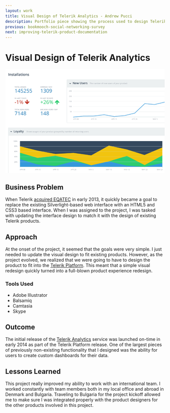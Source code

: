 ```yaml
---
layout: work
title: Visual Design of Telerik Analytics - Andrew Pucci
description: Portfolio piece showing the process used to design Telerik Analytics.
previous: bookmooch-social-networking-survey
next: improving-telerik-product-documentation
---
```

# Visual Design of Telerik Analytics
![Visual Design of Telerik Analytics](/img/analytics-design.png)

## Business Problem
When Telerik [acquired EQATEC](http://thenextweb.com/insider/2013/03/07/telerik-acquires-danish-cross-platform-app-analytics-software-maker-eqatec/) in early 2013, it quickly became a goal to replace the existing Silverlight-based web interface with an HTML5 and CSS3 based interface. When I was assigned to the project, I was tasked with updating the interface design to match it with the design of existing Telerik products.

## Approach
At the onset of the project, it seemed that the goals were very simple. I just needed to update the visual design to fit existing products. However, as the project evolved, we realized that we were going to have to design the product to fit into the [Telerik Platform](http://www.telerik.com/platform). This meant that a simple visual redesign quickly turned into a full-blown product experience redesign.

### Tools Used
* Adobe Illustrator
* Balsamiq
* Camtasia
* Skype

## Outcome
The initial release of the [Telerik Analytics](http://www.telerik.com/analytics) service was launched on-time in early 2014 as part of the Telerik Platform release. One of the largest pieces of previously non-existing functionality that I designed was the ability for users to create custom dashboards for their data.

## Lessons Learned
This project really improved my ability to work with an international team. I worked constantly with team members both in my local office and abroad in Denmark and Bulgaria. Traveling to Bulgaria for the project kickoff allowed me to make sure I was integrated properly with the product designers for the other products involved in this project.